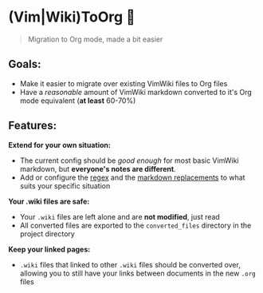 # (Vim|Wiki)ToOrg 🦄
> Migration to Org mode, made a bit easier

## Goals:
 - Make it easier to migrate over existing VimWiki files to Org files
 - Have a *reasonable* amount of VimWiki markdown converted to it's Org mode equivalent (**at least** 60-70%)
 
## Features:

**Extend for your own situation:**
 - The current config should be *good enough* for most basic VimWiki markdown, but **everyone's notes are different**.
 - Add or configure the [regex](./vimwiki_to_org/src/converters/helpers/wiki_regex.py) and the [markdown replacements](./vimwiki_to_org/src/converters/helpers/org_markdown.py) to what suits your specific situation

**Your .wiki files are safe:**
- Your `.wiki` files are left alone and are **not modified**, just read
- All converted files are exported to the `converted_files` directory in the project directory

**Keep your linked pages:**
- `.wiki` files that linked to other `.wiki` files should be converted over, allowing you to still have your links between documents in the new `.org` files
